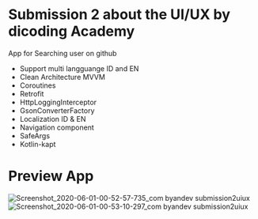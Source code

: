 # Submission 2 about the UI/UX by dicoding Academy

App for Searching user on github
- Support multi langguange ID and EN
- Clean Architecture MVVM
- Coroutines
- Retrofit
- HttpLoggingInterceptor
- GsonConverterFactory
- Localization ID & EN
- Navigation component
- SafeArgs
- Kotlin-kapt

# Preview App
![Screenshot_2020-06-01-00-52-57-735_com byandev submission2uiux](https://user-images.githubusercontent.com/49193857/83359132-76b7ae00-a3a2-11ea-9705-baba85c9c3c3.jpg)
![Screenshot_2020-06-01-00-53-10-297_com byandev submission2uiux](https://user-images.githubusercontent.com/49193857/83359126-73242700-a3a2-11ea-95b5-f5bcaed31b03.jpg)




